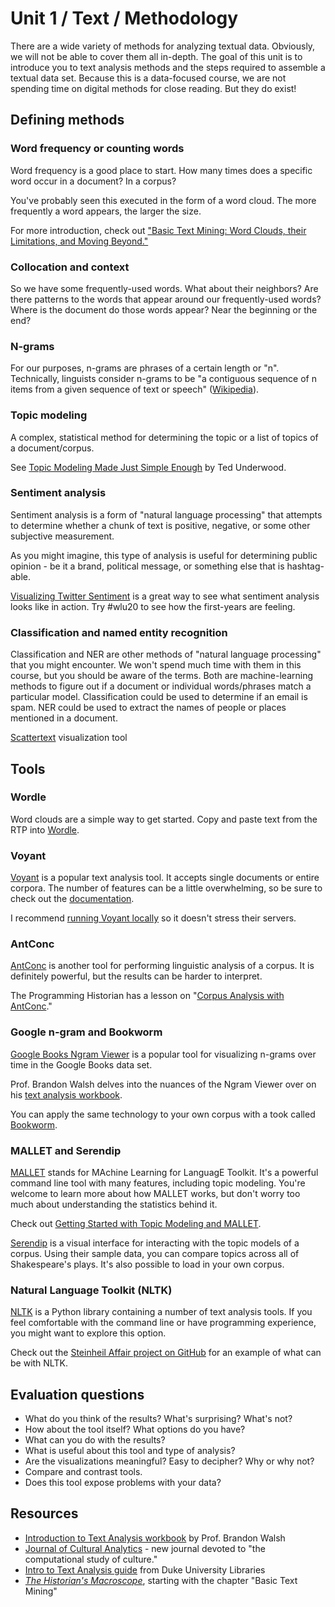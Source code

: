 # Unit 1 / Text / Methodology

There are a wide variety of methods for analyzing textual data. Obviously, we will not be able to cover them all in-depth. The goal of this unit is to introduce you to text analysis methods and the steps required to assemble a textual data set. Because this is a data-focused course, we are not spending time on digital methods for close reading. But they do exist!

## Defining methods

### Word frequency or counting words

Word frequency is a good place to start. How many times does a specific word occur in a document? In a corpus?

You've probably seen this executed in the form of a word cloud. The more frequently a word appears, the larger the size.

For more introduction, check out ["Basic Text Mining: Word Clouds, their Limitations, and Moving Beyond."](http://www.themacroscope.org/?page_id=633)

### Collocation and context

So we have some frequently-used words. What about their neighbors? Are there patterns to the words that appear around our frequently-used words? Where is the document do those words appear? Near the beginning or the end?

### N-grams

For our purposes, n-grams are phrases of a certain length or "n". Technically, linguists consider n-grams to be "a contiguous sequence of n items from a given sequence of text or speech" \([Wikipedia](https://en.wikipedia.org/wiki/N-gram)\).

### Topic modeling

A complex, statistical method for determining the topic or a list of topics of a document/corpus.

See [Topic Modeling Made Just Simple Enough](https://tedunderwood.com/2012/04/07/topic-modeling-made-just-simple-enough/) by Ted Underwood.

### Sentiment analysis

Sentiment analysis is a form of "natural language processing" that attempts to determine whether a chunk of text is positive, negative, or some other subjective measurement.

As you might imagine, this type of analysis is useful for determining public opinion - be it a brand, political message, or something else that is hashtag-able.

[Visualizing Twitter Sentiment](https://www.csc.ncsu.edu/faculty/healey/tweet_viz/) is a great way to see what sentiment analysis looks like in action. Try \#wlu20 to see how the first-years are feeling.

### Classification and named entity recognition

Classification and NER are other methods of "natural language processing" that you might encounter. We won't spend much time with them in this course, but you should be aware of the terms. Both are machine-learning methods to figure out if a document or individual words/phrases match a particular model. Classification could be used to determine if an email is spam. NER could be used to extract the names of people or places mentioned in a document.

[Scattertext](https://github.com/JasonKessler/scattertext) visualization tool

## Tools

### Wordle

Word clouds are a simple way to get started. Copy and paste text from the RTP into [Wordle](http://www.wordle.net/).

### Voyant

[Voyant](http://www.voyant-tools.org/) is a popular text analysis tool. It accepts single documents or entire corpora. The number of features can be a little overwhelming, so be sure to check out the [documentation](http://www.voyant-tools.org/docs/#!/guide/about).

I recommend [running Voyant locally](http://docs.voyant-tools.org/resources/run-your-own/voyant-server/) so it doesn't stress their servers.

### AntConc

[AntConc](http://www.laurenceanthony.net/software/antconc/) is another tool for performing linguistic analysis of a corpus. It is definitely powerful, but the results can be harder to interpret.

The Programming Historian has a lesson on "[Corpus Analysis with AntConc](http://programminghistorian.org/lessons/corpus-analysis-with-antconc)."

### Google n-gram and Bookworm

[Google Books Ngram Viewer](https://books.google.com/ngrams) is a popular tool for visualizing n-grams over time in the Google Books data set.

Prof. Brandon Walsh delves into the nuances of the Ngram Viewer over on his [text analysis workbook](https://bmw9t.gitbooks.io/introduction-to-text-analysis/content/issues/google-ngram.html).

You can apply the same technology to your own corpus with a took called [Bookworm](http://bookworm.culturomics.org/).

### MALLET and Serendip

[MALLET](http://mallet.cs.umass.edu/http://mallet.cs.umass.edu/) stands for MAchine Learning for LanguagE Toolkit. It's a powerful command line tool with many features, including topic modeling. You're welcome to learn more about how MALLET works, but don't worry too much about understanding the statistics behind it.

Check out [Getting Started with Topic Modeling and MALLET](http://programminghistorian.org/lessons/topic-modeling-and-mallet).

[Serendip](http://vep.cs.wisc.edu/serendip/) is a visual interface for interacting with the topic models of a corpus. Using their sample data, you can compare topics across all of Shakespeare's plays. It's also possible to load in your own corpus.

### Natural Language Toolkit \(NLTK\)

[NLTK](http://www.nltk.org/) is a Python library containing a number of text analysis tools. If you feel comfortable with the command line or have programming experience, you might want to explore this option.

Check out the [Steinheil Affair project on GitHub](https://github.com/wludh/frenchnewspapers) for an example of what can be with NLTK.

## Evaluation questions

* What do you think of the results? What's surprising? What's not? 
* How about the tool itself? What options do you have? 
* What can you do with the results? 
* What is useful about this tool and type of analysis? 
* Are the visualizations meaningful? Easy to decipher? Why or why not?
* Compare and contrast tools.
* Does this tool expose problems with your data?

## Resources

* [Introduction to Text Analysis workbook](https://bmw9t.gitbooks.io/introduction-to-text-analysis/content/) by Prof. Brandon Walsh
* [Journal of Cultural Analytics](http://culturalanalytics.org/) - new journal devoted to "the computational study of culture."
* [Intro to Text Analysis guide](http://guides.library.duke.edu/text_analysis) from Duke University Libraries
* [_The Historian's Macroscope_](http://www.themacroscope.org/?page_id=633), starting with the chapter "Basic Text Mining"



